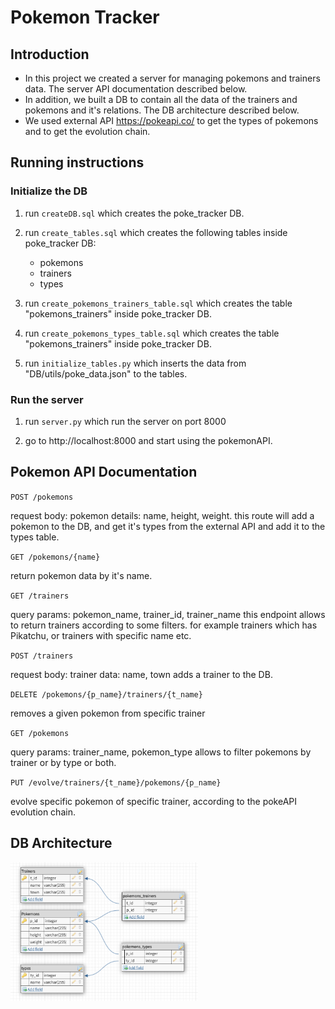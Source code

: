 # Pokemon Tracker

## Introduction

- In this project we created a server for managing pokemons and trainers data. The server API documentation described below.
- In addition, we built a DB to contain all the data of the trainers and pokemons and it's relations.
  The DB architecture described below.
- We used external API https://pokeapi.co/ to get the types of pokemons and to get the evolution chain.

## Running instructions

### Initialize the DB

1. run `createDB.sql`
   which creates the poke_tracker DB.

2. run `create_tables.sql`
   which creates the following tables inside poke_tracker DB:

   - pokemons
   - trainers
   - types

3. run `create_pokemons_trainers_table.sql`
   which creates the table "pokemons_trainers" inside poke_tracker DB.

4. run `create_pokemons_types_table.sql`
   which creates the table "pokemons_trainers" inside poke_tracker DB.

5. run `initialize_tables.py`
   which inserts the data from "DB/utils/poke_data.json" to the tables.

### Run the server

1. run `server.py`
   which run the server on port 8000

2. go to http://localhost:8000 and start using the pokemonAPI.

## Pokemon API Documentation

`POST /pokemons`

request body: pokemon details: name, height, weight.
this route will add a pokemon to the DB, and get it's types from the external API and add it to the types table.

`GET /pokemons/{name}`

return pokemon data by it's name.

`GET /trainers`

query params: pokemon_name, trainer_id, trainer_name
this endpoint allows to return trainers according to some filters. for example trainers which has Pikatchu, or trainers with specific name etc.

`POST /trainers`

request body: trainer data: name, town
adds a trainer to the DB.

`DELETE /pokemons/{p_name}/trainers/{t_name}`

removes a given pokemon from specific trainer

`GET /pokemons`

query params: trainer_name, pokemon_type
allows to filter pokemons by trainer or by type or both.

`PUT /evolve/trainers/{t_name}/pokemons/{p_name}`

evolve specific pokemon of specific trainer, according to the pokeAPI evolution chain.

## DB Architecture

<img src="images/db.png" style="width:300px">
